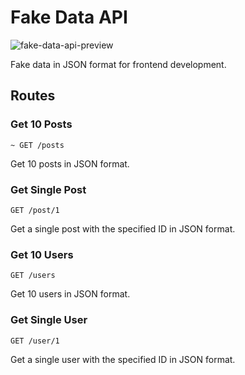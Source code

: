 # Fake Data API

![fake-data-api-preview](https://github.com/liju-ls/fake-api/assets/125476717/842cc818-4163-437c-a9b8-d692f5631813)

Fake data in JSON format for frontend development.

## Routes

### Get 10 Posts

```http
~ GET /posts
```

Get 10 posts in JSON format.

### Get Single Post

```http
GET /post/1
```

Get a single post with the specified ID in JSON format.

### Get 10 Users

```http
GET /users
```

Get 10 users in JSON format.

### Get Single User

```http
GET /user/1
```

Get a single user with the specified ID in JSON format.
